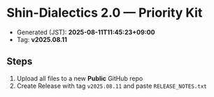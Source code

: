 # Shin-Dialectics 2.0 — Priority Kit

- Generated (JST): **2025-08-11T11:45:23+09:00**
- Tag: **v2025.08.11**

## Steps
1) Upload all files to a new **Public** GitHub repo
2) Create Release with tag `v2025.08.11` and paste `RELEASE_NOTES.txt`
